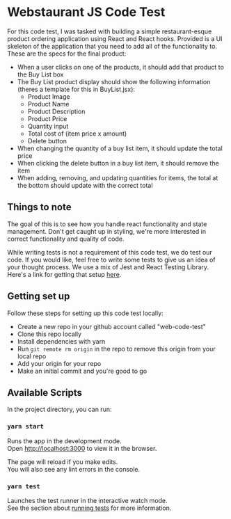 # Webstaurant JS Code Test

For this code test, I was tasked with building a simple restaurant-esque product ordering application using React and React hooks. Provided is a UI skeleton of the application that you need to add all of the functionality to. These are the specs for the final product:


* When a user clicks on one of the products, it should add that product to the Buy List box
* The Buy List product display should show the following information (theres a template for this in BuyList.jsx):
    * Product Image
    * Product Name
    * Product Description
    * Product Price
    * Quantity input
    * Total cost of (item price x amount)
    * Delete button
* When changing the quantity of a buy list item, it should update the total price
* When clicking the delete button in a buy list item, it should remove the item
* When adding, removing, and updating quantities for items, the total at the bottom should update with the correct total

## Things to note

The goal of this is to see how you handle react functionality and state management. Don't get caught up in styling, we're more interested in correct functionality and quality of code.

While writing tests is not a requirement of this code test, we do test our code. If you would like, feel free to write some tests to give us an idea of your thought process. We use a mix of Jest and React Testing Library. Here's a link for getting that setup [here](https://create-react-app.dev/docs/running-tests/).

## Getting set up

Follow these steps for setting up this code test locally:
* Create a new repo in your github account called "web-code-test"
* Clone this repo locally
* Install dependencies with yarn
* Run `git remote rm origin` in the repo to remove this origin from your local repo
* Add your origin for your repo
* Make an initial commit and you're good to go

## Available Scripts

In the project directory, you can run:

### `yarn start`

Runs the app in the development mode.\
Open [http://localhost:3000](http://localhost:3000) to view it in the browser.

The page will reload if you make edits.\
You will also see any lint errors in the console.

### `yarn test`

Launches the test runner in the interactive watch mode.\
See the section about [running tests](https://facebook.github.io/create-react-app/docs/running-tests) for more information.
